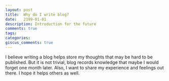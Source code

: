 ```yaml
---
layout: post
title:  Why do I write blog?
date:   2199-01-01
description: Introduction for the future
comments: true
tags: 
categories: 
giscus_comments: true
---
```

I believe writing a blog helps store my thoughts that may be hard to be published. But it is not trivial, blog records knowledge that maybe I would forget one month later. Also, I want to share my experience and feelings out there. I hope it helps others as well.
